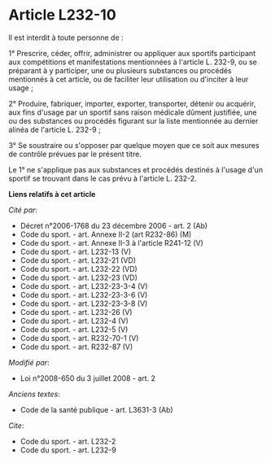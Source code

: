 # Article L232-10

Il est interdit à toute personne de : 

1° Prescrire, céder, offrir, administrer ou appliquer aux sportifs participant aux compétitions et manifestations mentionnées
à l'article L. 232-9, ou se préparant à y participer, une ou plusieurs substances ou procédés mentionnés à cet article, ou de
faciliter leur utilisation ou d'inciter à leur usage ; 

2° Produire, fabriquer, importer, exporter, transporter, détenir ou acquérir, aux fins d'usage par un sportif sans raison
médicale dûment justifiée, une ou des substances ou procédés figurant sur la liste mentionnée au dernier alinéa de l'article
L. 232-9 ; 

3° Se soustraire ou s'opposer par quelque moyen que ce soit aux mesures de contrôle prévues par le présent titre. 

Le 1° ne s'applique pas aux substances et procédés destinés à l'usage d'un sportif se trouvant dans le cas prévu à l'article
L. 232-2.

**Liens relatifs à cet article**

_Cité par_:

  - Décret n°2006-1768 du 23 décembre 2006 - art. 2 (Ab)
  - Code du sport. - art. Annexe II-2 (art R232-86) (M)
  - Code du sport. - art. Annexe II-3 à l'article R241-12 (V)
  - Code du sport. - art. L232-13 (V)
  - Code du sport. - art. L232-21 (VD)
  - Code du sport. - art. L232-22 (VD)
  - Code du sport. - art. L232-23 (VD)
  - Code du sport. - art. L232-23-3-4 (V)
  - Code du sport. - art. L232-23-3-6 (V)
  - Code du sport. - art. L232-23-3-8 (V)
  - Code du sport. - art. L232-26 (V)
  - Code du sport. - art. L232-4 (V)
  - Code du sport. - art. L232-5 (V)
  - Code du sport. - art. R232-70-1 (V)
  - Code du sport. - art. R232-87 (V)

_Modifié par_:

  - Loi n°2008-650 du 3 juillet 2008 - art. 2

_Anciens textes_:

  - Code de la santé publique - art. L3631-3 (Ab)

_Cite_:

  - Code du sport. - art. L232-2
  - Code du sport. - art. L232-9
